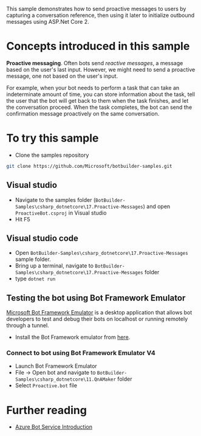 This sample demonstrates how to send proactive messages to users by
capturing a conversation reference, then using it later to initialize
outbound messages using ASP.Net Core 2.

# Concepts introduced in this sample
**Proactive messaging**. Often bots send _reactive messages_, a message based on the user's last input. However, we might need to send a proactive message, one not based on the user's input.

For example, when your bot needs to perform a task that can take an indeterminate amount of time, you can store information about the task, tell the user that the bot will get back to them when the task finishes, and let the conversation proceed. When the task completes, the bot can send the confirmation message proactively on the same conversation.



# To try this sample

- Clone the samples repository
```bash
git clone https://github.com/Microsoft/botbuilder-samples.git
```


## Visual studio
- Navigate to the samples folder (`BotBuilder-Samples\csharp_dotnetcore\17.Proactive-Messages`) and open `ProactiveBot.csproj` in Visual studio 
- Hit F5

## Visual studio code
- Open `BotBuilder-Samples\csharp_dotnetcore\17.Proactive-Messages` sample folder.
- Bring up a terminal, navigate to `BotBuilder-Samples\csharp_dotnetcore\17.Proactive-Messages` folder
- type `dotnet run`

## Testing the bot using Bot Framework Emulator
[Microsoft Bot Framework Emulator](https://github.com/microsoft/botframework-emulator) is a desktop application that allows bot developers to test and debug their bots on localhost or running remotely through a tunnel.

- Install the Bot Framework emulator from [here](https://aka.ms/botframeworkemulator).

### Connect to bot using Bot Framework Emulator **V4**
- Launch Bot Framework Emulator
- File -> Open bot and navigate to `BotBuilder-Samples\csharp_dotnetcore\11.QnAMaker` folder
- Select `Proactive.bot` file

# Further reading

- [Azure Bot Service Introduction](https://docs.microsoft.com/en-us/azure/bot-service/bot-service-overview-introduction?view=azure-bot-service-4.0)
